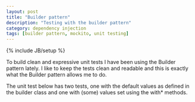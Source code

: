 ```yaml
---
layout: post
title: "Builder pattern"
description: "Testing with the builder pattern"
category: dependency injection
tags: [builder pattern, mockito, unit testing]
---
```

{% include JB/setup %}

To build clean and expressive unit tests I have been using the Builder pattern lately. I like to keep the tests clean and readable and this is exactly what the Builder pattern allows me to do.

The unit test below has two tests, one with the default values as defined in the builder class and one with (some) values set using the with* methods. 

<script src="https://gist.github.com/wwillems/b6e847925bb82d13cfbe.js"></script>

<script src="https://gist.github.com/wwillems/4dd90db4896940fdb0d7.js"></script>

<script src="https://gist.github.com/wwillems/3058ab7602fc923e5bb2.js"></script>

